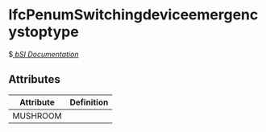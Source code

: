 IfcPenumSwitchingdeviceemergencystoptype
========================================
$[ _bSI
Documentation_](https://standards.buildingsmart.org/IFC/DEV/IFC4_2/FINAL/HTML/schema//pset/penum_switchingdeviceemergencystoptype.htm)


Attributes
----------
| Attribute   | Definition   |
|-------------|--------------|
| MUSHROOM    |              |
